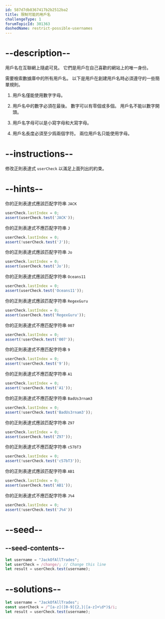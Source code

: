 ```yaml
---
id: 587d7db8367417b2b2512ba2
title: 限制可能的用戶名
challengeType: 1
forumTopicId: 301363
dashedName: restrict-possible-usernames
---
```


# --description--

用戶名在互聯網上隨處可見。 它們是用戶在自己喜歡的網站上的唯一身份。

需要檢索數據庫中的所有用戶名。 以下是用戶在創建用戶名時必須遵守的一些簡單規則。

1) 用戶名僅能使用數字字母。

2) 用戶名中的數字必須在最後。 數字可以有零個或多個。 用戶名不能以數字開頭。

3) 用戶名字母可以是小寫字母和大寫字母。

4) 用戶名長度必須至少爲兩個字符。 兩位用戶名只能使用字母。

# --instructions--

修改正則表達式 `userCheck` 以滿足上面列出的約束。

# --hints--

你的正則表達式應該匹配字符串 `JACK`

```js
userCheck.lastIndex = 0;
assert(userCheck.test('JACK'));
```

你的正則表達式不應匹配字符串 `J`

```js
userCheck.lastIndex = 0;
assert(!userCheck.test('J'));
```

你的正則表達式應該匹配字符串 `Jo`

```js
userCheck.lastIndex = 0;
assert(userCheck.test('Jo'));
```

你的正則表達式應該匹配字符串 `Oceans11`

```js
userCheck.lastIndex = 0;
assert(userCheck.test('Oceans11'));
```

你的正則表達式應該匹配字符串 `RegexGuru`

```js
userCheck.lastIndex = 0;
assert(userCheck.test('RegexGuru'));
```

你的正則表達式不應匹配字符串 `007`

```js
userCheck.lastIndex = 0;
assert(!userCheck.test('007'));
```

你的正則表達式不應匹配字符串 `9`

```js
userCheck.lastIndex = 0;
assert(!userCheck.test('9'));
```

你的正則表達式不應匹配字符串 `A1`

```js
userCheck.lastIndex = 0;
assert(!userCheck.test('A1'));
```

你的正則表達式不應匹配字符串 `BadUs3rnam3`

```js
userCheck.lastIndex = 0;
assert(!userCheck.test('BadUs3rnam3'));
```

你的正則表達式應該匹配字符串 `Z97`

```js
userCheck.lastIndex = 0;
assert(userCheck.test('Z97'));
```

你的正則表達式不應匹配字符串 `c57bT3`

```js
userCheck.lastIndex = 0;
assert(!userCheck.test('c57bT3'));
```

你的正則表達式應該匹配字符串 `AB1`

```js
userCheck.lastIndex = 0;
assert(userCheck.test('AB1'));
```

你的正則表達式不應匹配字符串 `J%4`

```js
userCheck.lastIndex = 0;
assert(!userCheck.test('J%4'))
```

# --seed--

## --seed-contents--

```js
let username = "JackOfAllTrades";
let userCheck = /change/; // Change this line
let result = userCheck.test(username);
```

# --solutions--

```js
let username = "JackOfAllTrades";
const userCheck = /^[a-z]([0-9]{2,}|[a-z]+\d*)$/i;
let result = userCheck.test(username);
```
